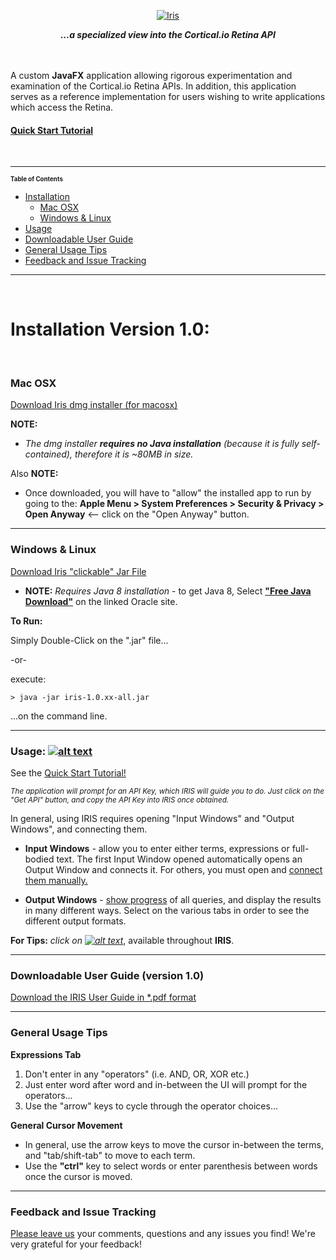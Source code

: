 
<p align="center">
<A href="http://metaware.us/iris/images/iris_window.png"><img src="http://metaware.us/images/iris_black_font_smaller.png" alt="Iris"></A>
</p>

<p align="center">
<b><i>...a specialized view into the Cortical.io Retina API</i></b>
</p>

<br><br>
A custom **JavaFX** application allowing rigorous experimentation and examination of the Cortical.io Retina APIs. In addition, this application serves as a reference implementation for users wishing to write applications which access the Retina.

#### [Quick Start Tutorial](https://www.youtube.com/watch?v=CsF4pd7fGF0)

<br> 

---

<sub><sup>
**Table of Contents** 

* [Installation](#installation-version-10)
  * [Mac OSX](#mac-osx)
  * [Windows & Linux](#windows--linux) 
* [Usage](#usage--)
* [Downloadable User Guide](#downloadable-user-guide-version-10)
* [General Usage Tips](#general-usage-tips)
* [Feedback and Issue Tracking](#feedback-and-issue-tracking)

</sup></sub>

---

<br>

# Installation Version 1.0:

<br>

### Mac OSX

[Download Iris dmg installer (for macosx)](http://metaware.us/iris/Iris-1.0.11-installer.dmg) 

**NOTE:** 

* _The dmg installer **requires no Java installation** (because it is fully self-contained), therefore it is ~80MB in size._

Also **NOTE:** 

* Once downloaded, you will have to "allow" the installed app to run by going to the: **Apple Menu > System Preferences > Security & Privacy > Open Anyway**  <-- click on the "Open Anyway" button.

---

### Windows & Linux

[Download Iris "clickable" Jar File](http://metaware.us/iris/iris-1.0.11-all.jar)
- **NOTE:** _Requires Java 8 installation_ - to get Java 8, Select [**"Free Java Download"**](https://www.java.com/en/download/) on the linked Oracle site.

**To Run:**

Simply Double-Click on the ".jar" file...

-or-

execute:

```
> java -jar iris-1.0.xx-all.jar
```
...on the command line.

---

### Usage:  [![alt text](http://metaware.us/iris/images/info.png "Info Icon")](http://metaware.us/iris/images/iris_window.png)

See the [Quick Start Tutorial!](https://www.youtube.com/watch?v=CsF4pd7fGF0)

<sub>_The application will prompt for an API Key, which IRIS will guide you to do. Just click on the "Get API" button, and copy the API Key into IRIS once obtained._</sub>

In general, using IRIS requires opening "Input Windows" and "Output Windows", and connecting them.
* **Input Windows** - allow you to enter either terms, expressions or full-bodied text. The first Input Window opened automatically opens an Output Window and connects it. For others, you must open and [connect them manually.](http://metaware.us/iris/images/input_selector.png)

* **Output Windows** - [show progress](http://metaware.us/iris/progress.html) of all queries, and display the results in many different ways. Select on the various tabs in order to see the different output formats.

**For Tips:** _click on [![alt text](http://metaware.us/iris/images/info.png "Info Icon")](http://metaware.us/iris/images/iris_window.png)_, available throughout **IRIS**.

---

### Downloadable User Guide (version 1.0)
[Download the IRIS User Guide in *.pdf format](http://metaware.us/iris/docs/Cortical.io_iris_user_guide_LETTER_20170811.pdf)

---

### General Usage Tips

**Expressions Tab**

1. Don't enter in any "operators" (i.e. AND, OR, XOR etc.) 
2. Just enter word after word and in-between the UI will prompt for the operators... 
3. Use the "arrow" keys to cycle through the operator choices... 

**General Cursor Movement** 

* In general, use the arrow keys to move the cursor in-between the terms, and "tab/shift-tab" to move to each term.
* Use the **"ctrl"** key to select words or enter parenthesis between words once the cursor is moved.

---

### Feedback and Issue Tracking

[Please leave us](https://cortical-io.uservoice.com/) your comments, questions and any issues you find! We're very grateful for your feedback!
